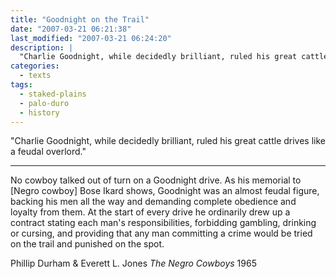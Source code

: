 ```yaml
---
title: "Goodnight on the Trail"
date: "2007-03-21 06:21:38"
last_modified: "2007-03-21 06:24:20"
description: |
  "Charlie Goodnight, while decidedly brilliant, ruled his great cattle drives like a feudal overlord."
categories:
  - texts
tags:
  - staked-plains
  - palo-duro
  - history  
---
```

  "Charlie Goodnight, while decidedly brilliant, ruled his great cattle drives like a feudal overlord."
***

No cowboy talked out of turn on a Goodnight drive. As his memorial to [Negro cowboy] Bose Ikard shows, Goodnight was an almost feudal figure, backing his men all the way and demanding complete obedience and loyalty from them. At the start of every drive he ordinarily drew up a contract stating each man's responsibilities, forbidding gambling, drinking or cursing, and providing that any man committing a crime would be tried on the trail and punished on the spot.

Phillip Durham & Everett L. Jones
_The Negro Cowboys_
1965

